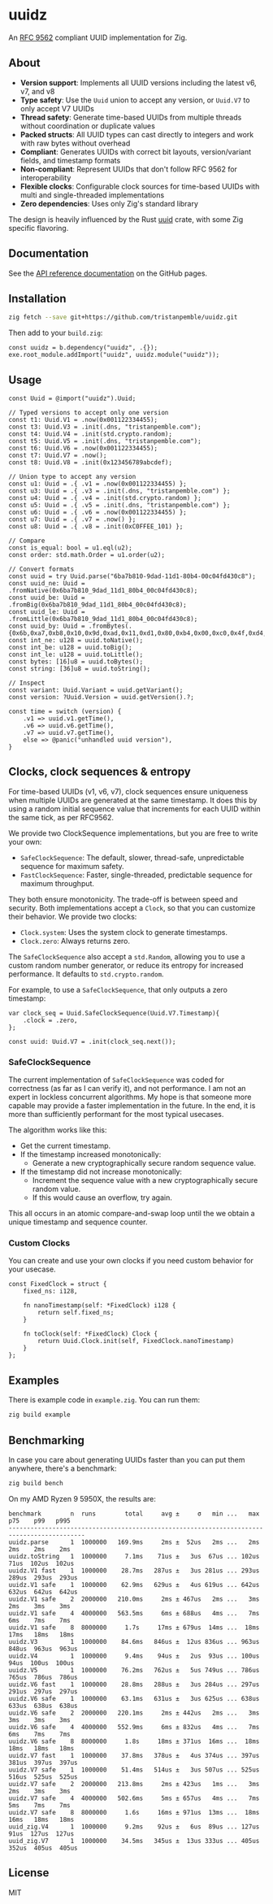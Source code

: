 # uuidz

An [RFC 9562](https://datatracker.ietf.org/doc/html/rfc9562) compliant UUID implementation for Zig.

## About

- **Version support**: Implements all UUID versions including the latest v6, v7, and v8
- **Type safety**: Use the `Uuid` union to accept any version, or `Uuid.V7` to only accept V7 UUIDs
- **Thread safety**: Generate time-based UUIDs from multiple threads without coordination or duplicate values
- **Packed structs**: All UUID types can cast directly to integers and work with raw bytes without overhead
- **Compliant**: Generates UUIDs with correct bit layouts, version/variant fields, and timestamp formats
- **Non-compliant**: Represent UUIDs that don't follow RFC 9562 for interoperability
- **Flexible clocks**: Configurable clock sources for time-based UUIDs with multi and single-threaded implementations
- **Zero dependencies**: Uses only Zig's standard library

The design is heavily influenced by the Rust [uuid](https://github.com/uuid-rs/uuid) crate, with some Zig specific flavoring.

## Documentation

See the [API reference documentation](https://tristanpemble.github.io/uuidz/) on the GitHub pages.

## Installation

```bash
zig fetch --save git+https://github.com/tristanpemble/uuidz.git
```

Then add to your `build.zig`:

```zig
const uuidz = b.dependency("uuidz", .{});
exe.root_module.addImport("uuidz", uuidz.module("uuidz"));
```

## Usage

```zig
const Uuid = @import("uuidz").Uuid;

// Typed versions to accept only one version
const t1: Uuid.V1 = .now(0x001122334455);
const t3: Uuid.V3 = .init(.dns, "tristanpemble.com");
const t4: Uuid.V4 = .init(std.crypto.random);
const t5: Uuid.V5 = .init(.dns, "tristanpemble.com");
const t6: Uuid.V6 = .now(0x001122334455);
const t7: Uuid.V7 = .now();
const t8: Uuid.V8 = .init(0x123456789abcdef);

// Union type to accept any version
const u1: Uuid = .{ .v1 = .now(0x001122334455) };
const u3: Uuid = .{ .v3 = .init(.dns, "tristanpemble.com") };
const u4: Uuid = .{ .v4 = .init(std.crypto.random) };
const u5: Uuid = .{ .v5 = .init(.dns, "tristanpemble.com") };
const u6: Uuid = .{ .v6 = .now(0x001122334455) };
const u7: Uuid = .{ .v7 = .now() };
const u8: Uuid = .{ .v8 = .init(0xC0FFEE_101) };

// Compare
const is_equal: bool = u1.eql(u2);
const order: std.math.Order = u1.order(u2);

// Convert formats
const uuid = try Uuid.parse("6ba7b810-9dad-11d1-80b4-00c04fd430c8");
const uuid_ne: Uuid = .fromNative(0x6ba7b810_9dad_11d1_80b4_00c04fd430c8);
const uuid_be: Uuid = .fromBig(0x6ba7b810_9dad_11d1_80b4_00c04fd430c8);
const uuid_le: Uuid = .fromLittle(0x6ba7b810_9dad_11d1_80b4_00c04fd430c8);
const uuid_by: Uuid = .fromBytes(.{0x6b,0xa7,0xb8,0x10,0x9d,0xad,0x11,0xd1,0x80,0xb4,0x00,0xc0,0x4f,0xd4,0x30,0xc8});
const int_ne: u128 = uuid.toNative();
const int_be: u128 = uuid.toBig();
const int_le: u128 = uuid.toLittle();
const bytes: [16]u8 = uuid.toBytes();
const string: [36]u8 = uuid.toString();

// Inspect
const variant: Uuid.Variant = uuid.getVariant();
const version: ?Uuid.Version = uuid.getVersion().?;

const time = switch (version) {
    .v1 => uuid.v1.getTime(),
    .v6 => uuid.v6.getTime(),
    .v7 => uuid.v7.getTime(),
    else => @panic("unhandled uuid version"),
}
```

## Clocks, clock sequences & entropy

For time-based UUIDs (v1, v6, v7), clock sequences ensure uniqueness when multiple UUIDs are generated at the same
timestamp. It does this by using a random initial sequence value that increments for each UUID within the same tick,
as per RFC9562.

We provide two ClockSequence implementations, but you are free to write your own:

- `SafeClockSequence`: The default, slower, thread-safe, unpredictable sequence for maximum safety.
- `FastClockSequence`: Faster, single-threaded, predictable sequence for maximum throughput.

They both ensure monotonicity. The trade-off is between speed and security. Both implementations accept a `Clock`,
so that you can customize their behavior. We provide two clocks:

- `Clock.system`: Uses the system clock to generate timestamps.
- `Clock.zero`: Always returns zero.

The `SafeClockSequence` also accept a `std.Random`, allowing you to use a custom random number generator, or reduce its
entropy for increased performance. It defaults to `std.crypto.random`.

For example, to use a `SafeClockSequence`, that only outputs a zero timestamp:

```zig
var clock_seq = Uuid.SafeClockSequence(Uuid.V7.Timestamp){
    .clock = .zero,
};

const uuid: Uuid.V7 = .init(clock_seq.next());
```

### SafeClockSequence

The current implementation of `SafeClockSequence` was coded for correctness (as far as I can verify it), and not
performance. I am not an expert in lockless concurrent algorithms. My hope is that someone more capable may provide
a faster implementation in the future. In the end, it is more than sufficiently performant for the most typical usecases.

The algorithm works like this:

- Get the current timestamp.
- If the timestamp increased monotonically:
  - Generate a new cryptographically secure random sequence value.
- If the timestamp did not increase monotonically:
  - Increment the sequence value with a new cryptographically secure random value.
  - If this would cause an overflow, try again.

This all occurs in an atomic compare-and-swap loop until the we obtain a unique timestamp and sequence counter.

### Custom Clocks

You can create and use your own clocks if you need custom behavior for your usecase.

```zig
const FixedClock = struct {
    fixed_ns: i128,

    fn nanoTimestamp(self: *FixedClock) i128 {
        return self.fixed_ns;
    }

    fn toClock(self: *FixedClock) Clock {
        return Uuid.Clock.init(self, FixedClock.nanoTimestamp)
    }
};
```

## Examples

There is example code in `example.zig`. You can run them:

```bash
zig build example
```

## Benchmarking

In case you care about generating UUIDs faster than you can put them anywhere, there's a benchmark:

```bash
zig build bench
```

On my AMD Ryzen 9 5950X, the results are:

```
benchmark        n  runs        total     avg ±     σ   min ...   max     p75    p99   p995
-------------------------------------------------------------------------------------------
uuidz.parse      1  1000000   169.9ms     2ms ±  52us   2ms ...   2ms     2ms    2ms    2ms
uuidz.toString   1  1000000     7.1ms    71us ±   3us  67us ... 102us    71us  102us  102us
uuidz.V1 fast    1  1000000    28.7ms   287us ±   3us 281us ... 293us   289us  293us  293us
uuidz.V1 safe    1  1000000    62.9ms   629us ±   4us 619us ... 642us   632us  642us  642us
uuidz.V1 safe    2  2000000   210.0ms     2ms ± 467us   2ms ...   3ms     2ms    3ms    3ms
uuidz.V1 safe    4  4000000   563.5ms     6ms ± 688us   4ms ...   7ms     6ms    7ms    7ms
uuidz.V1 safe    8  8000000     1.7s     17ms ± 679us  14ms ...  18ms    17ms   18ms   18ms
uuidz.V3         1  1000000    84.6ms   846us ±  12us 836us ... 963us   848us  963us  963us
uuidz.V4         1  1000000     9.4ms    94us ±   2us  93us ... 100us    94us  100us  100us
uuidz.V5         1  1000000    76.2ms   762us ±   5us 749us ... 786us   765us  786us  786us
uuidz.V6 fast    1  1000000    28.8ms   288us ±   3us 284us ... 297us   291us  297us  297us
uuidz.V6 safe    1  1000000    63.1ms   631us ±   3us 625us ... 638us   633us  638us  638us
uuidz.V6 safe    2  2000000   220.1ms     2ms ± 442us   2ms ...   3ms     3ms    3ms    3ms
uuidz.V6 safe    4  4000000   552.9ms     6ms ± 832us   4ms ...   7ms     6ms    7ms    7ms
uuidz.V6 safe    8  8000000     1.8s     18ms ± 371us  16ms ...  18ms    18ms   18ms   18ms
uuidz.V7 fast    1  1000000    37.8ms   378us ±   4us 374us ... 397us   381us  397us  397us
uuidz.V7 safe    1  1000000    51.4ms   514us ±   3us 507us ... 525us   516us  525us  525us
uuidz.V7 safe    2  2000000   213.8ms     2ms ± 423us   1ms ...   3ms     2ms    3ms    3ms
uuidz.V7 safe    4  4000000   502.6ms     5ms ± 657us   4ms ...   7ms     5ms    7ms    7ms
uuidz.V7 safe    8  8000000     1.6s     16ms ± 971us  13ms ...  18ms    16ms   18ms   18ms
uuid_zig.V4      1  1000000     9.2ms    92us ±   6us  89us ... 127us    91us  127us  127us
uuid_zig.V7      1  1000000    34.5ms   345us ±  13us 333us ... 405us   352us  405us  405us
```

## License

MIT
